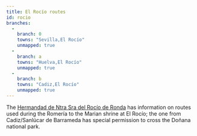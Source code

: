 ```yaml
---
title: El Rocío routes
id: rocio
branches:
  -
    branch: 0
    towns: "Sevilla,El Rocío"
    unmapped: true
  -
    branch: a
    towns: "Huelva,El Rocío"
    unmapped: true
  -
    branch: b
    towns: "Cadiz,El Rocío"
    unmapped: true
---
```


The [Hermandad de Ntra Sra del Rocío de Ronda][0] has information on routes used during the Romería to the Marian shrine at El Rocío; the one from Cadiz/Sanlúcar de Barrameda has special permission to cross the Doñana national park.

[0]: http://www.rocio.com/index.php?contenido=22